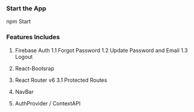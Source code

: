 ### Start the App
npm Start

### Features Includes
1. Firebase Auth
1.1 Forgot Password
1.2 Update Password and Email
1.3 Logout

2. React-Bootsrap
3. React Router v6
3.1 Protected Routes

4. NavBar
5. AuthProvider / ContextAPI